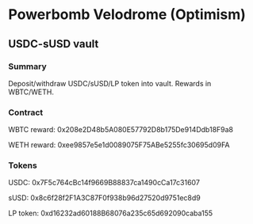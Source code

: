 # Powerbomb Velodrome (Optimism)

## USDC-sUSD vault

### Summary

Deposit/withdraw USDC/sUSD/LP token into vault. Rewards in WBTC/WETH.

### Contract

WBTC reward: 0x208e2D48b5A080E57792D8b175De914Ddb18F9a8

WETH reward: 0xee9857e5e1d0089075F75ABe5255fc30695d09FA

### Tokens

USDC: 0x7F5c764cBc14f9669B88837ca1490cCa17c31607

sUSD: 0x8c6f28f2F1A3C87F0f938b96d27520d9751ec8d9

LP token: 0xd16232ad60188B68076a235c65d692090caba155
